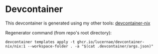# Devcontainer

This devcontainer is generated using my other tools: [devcontainer-nix](https://github.com/lucernae/devcontainer-nix)

Regenerator command (from repo's root directory):

```shell
devcontainer templates apply -t ghcr.io/lucernae/devcontainer-nix/nix:1 --workspace-folder . -a "$(cat .devcontainer/args.json)"
```
